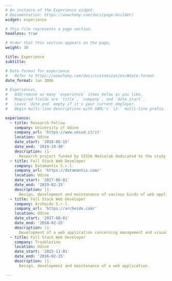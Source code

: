 ```yaml
---
# An instance of the Experience widget.
# Documentation: https://wowchemy.com/docs/page-builder/
widget: experience

# This file represents a page section.
headless: true

# Order that this section appears on the page.
weight: 30

title: Experience
subtitle:

# Date format for experience
#   Refer to https://wowchemy.com/docs/customization/#date-format
date_format: Jan 2006

# Experiences.
#   Add/remove as many `experience` items below as you like.
#   Required fields are `title`, `company`, and `date_start`.
#   Leave `date_end` empty if it's your current employer.
#   Begin multi-line descriptions with YAML's `|2-` multi-line prefix.

experience:
  - title: Research Fellow
    company: University of Udine
    company_url: 'https://www.uniud.it/it'
    location: Udine
    date_start: '2018-06-15'
    date_end: '2019-10-30'
    description: |1-
      Research project funded by SISSA Medialab dedicated to the study (definition, design, implementation and evaluation) of Readersourcing 2.0, an ecosystem providing an implementation of an approach called Readersourcing, which is proposed as an alternative to the standard peer review activity that aims to exploit the otherwise lost opinions of readers. The general objective is to verify the effectiveness of crowdsourcing for quality measurement in scholarly publishing. 
  - title: Full Stack Web Developer
    company: Datamantix S.r.l.
    company_url: 'https://datamantix.com/'
    location: Udine
    date_start: '2017-06-01'
    date_end: '2019-02-25'
    description: |1-
      Design, development and maintenance of various kinds of web applications and chatbots.
  - title: Full Stack Web Developer
    company: Archeido S.r.l.
    company_url: 'https://archeido.com/'
    location: Udine
    date_start: '2017-08-01'
    date_end: '2018-02-25'
    description: |1-
      Development of a web application concerning management and visualization of financial assets.
  - title: Full Stack Web Developer
    company: Troublezine
    location: Udine
    date_start: '2015-11-01'
    date_end: '2016-02-25'
    description: |1-
      Design, development and maintenance of a web application.

---
```

